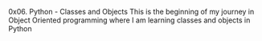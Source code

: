 0x06. Python - Classes and Objects
This is the beginning of my journey in Object Oriented programming
where I am learning classes and objects in Python
